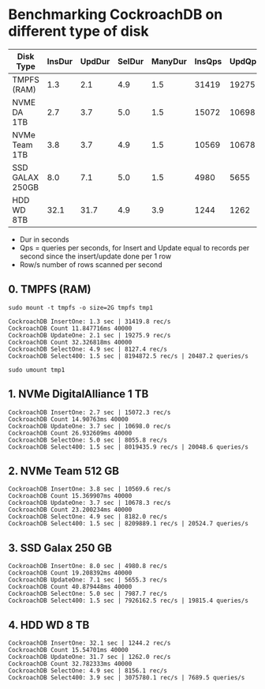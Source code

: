 
# Benchmarking CockroachDB on different type of disk

| Disk Type       | InsDur | UpdDur | SelDur | ManyDur | InsQps | UpdQps | SelQps | ManyRow/s | ManyQps |
|-----------------|--------|--------|--------|---------|--------|--------|--------|-----------|---------|
| TMPFS (RAM)     |    1.3 |    2.1 |    4.9 |     1.5 |  31419 |  19275 |   8127 |   8194872 |   20487 |
| NVME DA 1TB     |    2.7 |    3.7 |    5.0 |     1.5 |  15072 |  10698 |   8055 |   8019435 |   20048 |
| NVMe Team 1TB   |    3.8 |    3.7 |    4.9 |     1.5 |  10569 |  10678 |   8182 |   8209889 |   20524 |
| SSD GALAX 250GB |    8.0 |    7.1 |    5.0 |     1.5 |   4980 |   5655 |   7987 |   7926162 |   19815 |
| HDD WD 8TB      |   32.1 |   31.7 |    4.9 |     3.9 |   1244 |   1262 |   8156 |   3075780 |    7689 |

- Dur in seconds
- Qps = queries per seconds, for Insert and Update equal to records per second since the insert/update done per 1 row
- Row/s number of rows scanned per second


## 0. TMPFS (RAM)

```
sudo mount -t tmpfs -o size=2G tmpfs tmp1

CockroachDB InsertOne: 1.3 sec | 31419.8 rec/s
CockroachDB Count 11.847716ms 40000
CockroachDB UpdateOne: 2.1 sec | 19275.9 rec/s
CockroachDB Count 32.326818ms 40000
CockroachDB SelectOne: 4.9 sec | 8127.4 rec/s
CockroachDB Select400: 1.5 sec | 8194872.5 rec/s | 20487.2 queries/s

sudo umount tmp1
```

## 1. NVMe DigitalAlliance 1 TB

```
CockroachDB InsertOne: 2.7 sec | 15072.3 rec/s
CockroachDB Count 14.90763ms 40000
CockroachDB UpdateOne: 3.7 sec | 10698.0 rec/s
CockroachDB Count 26.932609ms 40000
CockroachDB SelectOne: 5.0 sec | 8055.8 rec/s
CockroachDB Select400: 1.5 sec | 8019435.9 rec/s | 20048.6 queries/s
```

## 2. NVMe Team 512 GB

```
CockroachDB InsertOne: 3.8 sec | 10569.6 rec/s
CockroachDB Count 15.369907ms 40000
CockroachDB UpdateOne: 3.7 sec | 10678.3 rec/s
CockroachDB Count 23.200234ms 40000
CockroachDB SelectOne: 4.9 sec | 8182.0 rec/s
CockroachDB Select400: 1.5 sec | 8209889.1 rec/s | 20524.7 queries/s
```

## 3. SSD Galax 250 GB

```
CockroachDB InsertOne: 8.0 sec | 4980.8 rec/s
CockroachDB Count 19.208392ms 40000
CockroachDB UpdateOne: 7.1 sec | 5655.3 rec/s
CockroachDB Count 40.879448ms 40000
CockroachDB SelectOne: 5.0 sec | 7987.7 rec/s
CockroachDB Select400: 1.5 sec | 7926162.5 rec/s | 19815.4 queries/s
```

## 4. HDD WD 8 TB

```
CockroachDB InsertOne: 32.1 sec | 1244.2 rec/s
CockroachDB Count 15.54701ms 40000
CockroachDB UpdateOne: 31.7 sec | 1262.0 rec/s
CockroachDB Count 32.782333ms 40000
CockroachDB SelectOne: 4.9 sec | 8156.1 rec/s
CockroachDB Select400: 3.9 sec | 3075780.1 rec/s | 7689.5 queries/s
```
